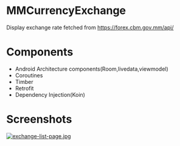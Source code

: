 # MMCurrencyExchange

 Display exchange rate fetched from https://forex.cbm.gov.mm/api/
 
 # Components
 - Android Architecture components(Room,livedata,viewmodel)
 - Coroutines
 - Timber
 - Retrofit
 - Dependency Injection(Koin)

# Screenshots

[![exchange-list-page.jpg](https://i.postimg.cc/CK8TnPD4/exchange-list-page.jpg)](https://postimg.cc/1gyYLKvg)


 
